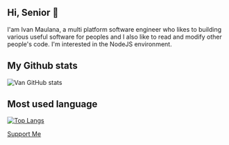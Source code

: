 ## Hi, Senior 👋
I'am Ivan Maulana, a multi platform software engineer who likes to  building various useful software for peoples and I also like to read and modify other people's code. I'm interested in the NodeJS environment.
##  My Github stats
![Van GitHub stats](https://github-readme-stats.vercel.app/api?username=extenv&show_icons=true&theme=tokyonight)
##  Most used language
[![Top Langs](https://github-readme-stats.vercel.app/api/top-langs/?username=extenv&theme=tokyonight&layout=compact)](https://github.com/extenv)

[Support Me](https://sociabuzz.com/extenv/tribe)
